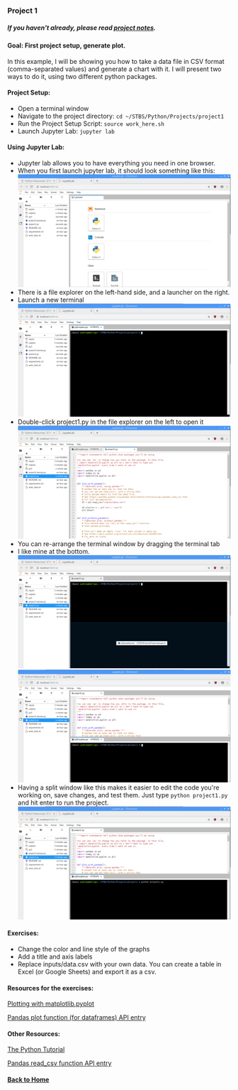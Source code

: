 ### Project 1

##### If you haven't already, please read [project notes](../README.md).

#### Goal: First project setup, generate plot.

In this example, I will be showing you how to take a data file in
CSV format (comma-separated values) and generate a chart with it. I will present two ways to do it, using two different python packages.

#### Project Setup:
* Open a terminal window
* Navigate to the project directory: `cd ~/STBS/Python/Projects/project1`
* Run the Project Setup Script: `source work_here.sh`
* Launch Jupyter Lab: `jupyter lab`

#### Using Jupyter Lab:
* Jupyter lab allows you to have everything you need in one browser.
* When you first launch jupyter lab, it should look something like this: ![jupyterlab start](../Pictures/jupyterlab_start.png)
* There is a file explorer on the left-hand side, and a launcher on the right.
* Launch a new terminal ![jupyterlab launcher](../Pictures/jupyterlab_terminal.png)
* Double-click project1.py in the file explorer on the left to open it ![open_project](../Pictures/jupyterlab_open_project1.py.png)
* You can re-arrange the terminal window by dragging the terminal tab
* I like mine at the bottom. ![jupyterlab_drag_tab](../Pictures/jupyterlab_drag_tab.png)
![jupyterlab_splitscreen](../Pictures/jupyterlab_splitscreen.png)
* Having a split window like this makes it easier to edit the code you're working on, save changes, and test them. Just type `python project1.py` and hit enter to run the project. ![jupyterlab_run_project](../Pictures/jupyterlab_run_project.png)

#### Exercises:
* Change the color and line style of the graphs
* Add a title and axis labels
* Replace inputs/data.csv with your own data. You can create a table in Excel (or Google Sheets) and export it as a csv.

#### Resources for the exercises:

[Plotting with matplotlib.pyplot](https://matplotlib.org/3.1.0/tutorials/introductory/pyplot.html)

[Pandas plot function (for dataframes) API entry](https://pandas.pydata.org/pandas-docs/stable/reference/api/pandas.DataFrame.plot.html?highlight=plot#pandas.DataFrame.plot)

#### Other Resources:

[The Python Tutorial](https://docs.python.org/3/tutorial/index.html)

[Pandas read_csv function API entry](https://pandas.pydata.org/pandas-docs/stable/reference/api/pandas.read_csv.html)

#### [Back to Home](https://skiptheboringstuff.com)
